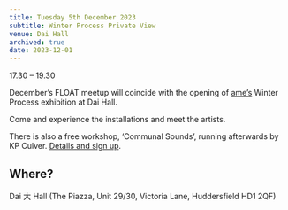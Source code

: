 ```yaml
---
title: Tuesday 5th December 2023
subtitle: Winter Process Private View
venue: Dai Hall
archived: true
date: 2023-12-01
---
```


17.30 – 19.30

December’s FLOAT meetup will coincide with the opening of [ame’s](https://amespace.uk/) Winter Process exhibition at Dai Hall.

Come and experience the installations and meet the artists.

There is also a free workshop, ‘Communal Sounds’, running afterwards by KP Culver. [Details and sign up](https://hubbub.amespace.uk/winterprocess/#workshops).

## Where?

Dai 大 Hall (The Piazza, Unit 29/30, Victoria Lane, Huddersfield HD1 2QF)